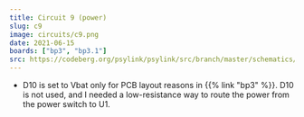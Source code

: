 ```yaml
---
title: Circuit 9 (power)
slug: c9
image: circuits/c9.png
date: 2021-06-15
boards: ["bp3", "bp3.1"]
src: https://codeberg.org/psylink/psylink/src/branch/master/schematics/archive/kicad/circuit9.sch
---
```


- D10 is set to Vbat only for PCB layout reasons in {{% link "bp3" %}}. D10 is
  not used, and I needed a low-resistance way to route the power from the power
  switch to U1.
